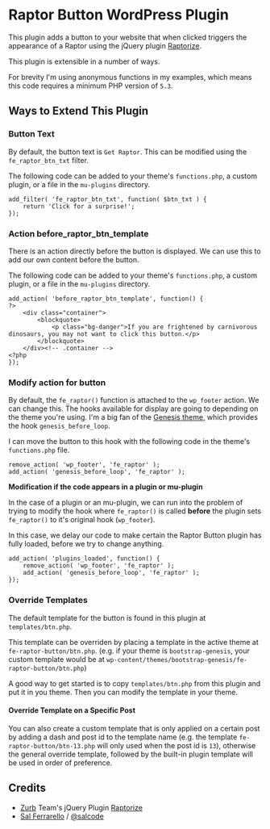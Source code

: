 # Raptor Button WordPress Plugin

This plugin adds a button to your website that when clicked triggers the appearance of a Raptor using the jQuery plugin [Raptorize](https://zurb.com/playground/jquery-raptorize).

This plugin is extensible in a number of ways.

For brevity I'm using anonymous functions in my examples, which means this code requires a minimum PHP version of `5.3`.

## Ways to Extend This Plugin

### Button Text

By default, the button text is `Get Raptor`.  This can be modified using the `fe_raptor_btn_txt` filter.

The following code can be added to your theme's `functions.php`, a custom plugin, or a file in the `mu-plugins` directory.

```
add_filter( 'fe_raptor_btn_txt', function( $btn_txt ) {
    return 'Click for a surprise!';
});
```

### Action before_raptor_btn_template

There is an action directly before the button is displayed.  We can use this to add our own content before the button.

The following code can be added to your theme's `functions.php`, a custom plugin, or a file in the `mu-plugins` directory.

```
add_action( 'before_raptor_btn_template', function() {
?>
    <div class="container">
        <blockquote>
            <p class="bg-danger">If you are frightened by carnivorous dinosaurs, you may not want to click this button.</p>
        </blockquote>
    </div><!-- .container -->
<?php
});
```

### Modify action for button

By default, the `fe_raptor()` function is attached to the `wp_footer` action.  We can change this.  The hooks available for display are going to depending on the theme you're using.  I'm a big fan of the [Genesis theme](), which provides the hook `genesis_before_loop`.

I can move the button to this hook with the following code in the theme's `functions.php` file.

```
remove_action( 'wp_footer', 'fe_raptor' );
add_action( 'genesis_before_loop', 'fe_raptor' );
```

__Modification if the code appears in a plugin or mu-plugin__

In the case of a plugin or an mu-plugin, we can run into the problem of trying to modify the hook where `fe_raptor()` is called __before__ the plugin sets `fe_raptor()` to it's original hook (`wp_footer`).

In this case, we delay our code to make certain the Raptor Button plugin has fully loaded, before we try to change anything.

```
add_action( 'plugins_loaded', function() {
    remove_action( 'wp_footer', 'fe_raptor' );
    add_action( 'genesis_before_loop', 'fe_raptor' );
});
```

### Override Templates

The default template for the button is found in this plugin at `templates/btn.php`.

This template can be overriden by placing a template in the active theme at `fe-raptor-button/btn.php`. (e.g. if your theme is `bootstrap-genesis`, your custom template would be at `wp-content/themes/bootstrap-genesis/fe-raptor-button/btn.php`)

A good way to get started is to copy `templates/btn.php` from this plugin and put it in you theme.  Then you can modify the template in your theme.

#### Override Template on a Specific Post

You can also create a custom template that is only applied on a certain post by adding a dash and post id to the template name (e.g. the template `fe-raptor-button/btn-13.php` will only used when the post id is `13`), otherwise the general override template, followed by the built-in plugin template will be used in order of preference.

## Credits

- [Zurb](https://zurb.com/) Team's jQuery Plugin [Raptorize](https://zurb.com/playground/jquery-raptorize)
- [Sal Ferrarello](https://salferrarello.com/) / [@salcode](https://twitter.com/salcode)
